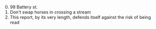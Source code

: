 0. 98 Battery st. 
1. Don't swap horses in crossing a stream
2. This report, by its very length, defends itself against the risk of being read
